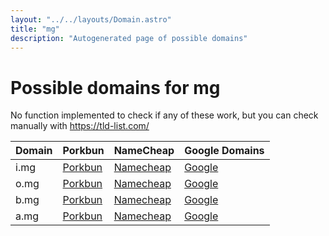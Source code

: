 ```yaml
---
layout: "../../layouts/Domain.astro"
title: "mg"
description: "Autogenerated page of possible domains"
---
```



# Possible domains for mg

No function implemented to check if any of these work, but you can check manually with https://tld-list.com/

| Domain | Porkbun | NameCheap | Google Domains |
|---|---|---|---|
| i.mg | [Porkbun](https://porkbun.com/checkout/search?prb=e814663da1&tlds=&idnLanguage=&search=search&q=i.mg) | [Namecheap](https://www.namecheap.com/domains/registration/results/?domain=i.mg) | [Google](https://domains.google.com/registrar/search?searchTerm=i.mg) |
| o.mg | [Porkbun](https://porkbun.com/checkout/search?prb=e814663da1&tlds=&idnLanguage=&search=search&q=o.mg) | [Namecheap](https://www.namecheap.com/domains/registration/results/?domain=o.mg) | [Google](https://domains.google.com/registrar/search?searchTerm=o.mg) |
| b.mg | [Porkbun](https://porkbun.com/checkout/search?prb=e814663da1&tlds=&idnLanguage=&search=search&q=b.mg) | [Namecheap](https://www.namecheap.com/domains/registration/results/?domain=b.mg) | [Google](https://domains.google.com/registrar/search?searchTerm=b.mg) |
| a.mg | [Porkbun](https://porkbun.com/checkout/search?prb=e814663da1&tlds=&idnLanguage=&search=search&q=a.mg) | [Namecheap](https://www.namecheap.com/domains/registration/results/?domain=a.mg) | [Google](https://domains.google.com/registrar/search?searchTerm=a.mg) |
